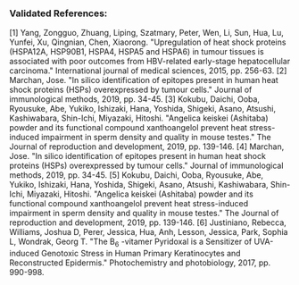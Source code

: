 ### Validated References: 
[1] Yang, Zongguo, Zhuang, Liping, Szatmary, Peter, Wen, Li, Sun, Hua, Lu, Yunfei, Xu, Qingnian, Chen, Xiaorong. "Upregulation of heat shock proteins (HSPA12A, HSP90B1, HSPA4, HSPA5 and HSPA6) in tumour tissues is associated with poor outcomes from HBV-related early-stage hepatocellular carcinoma." International journal of medical sciences, 2015, pp. 256-63.
[2] Marchan, Jose. "In silico identification of epitopes present in human heat shock proteins (HSPs) overexpressed by tumour cells." Journal of immunological methods, 2019, pp. 34-45.
[3] Kokubu, Daichi, Ooba, Ryousuke, Abe, Yukiko, Ishizaki, Hana, Yoshida, Shigeki, Asano, Atsushi, Kashiwabara, Shin-Ichi, Miyazaki, Hitoshi. "Angelica keiskei (Ashitaba) powder and its functional compound xanthoangelol prevent heat stress-induced impairment in sperm density and quality in mouse testes." The Journal of reproduction and development, 2019, pp. 139-146.
[4] Marchan, Jose. "In silico identification of epitopes present in human heat shock proteins (HSPs) overexpressed by tumour cells." Journal of immunological methods, 2019, pp. 34-45.
[5] Kokubu, Daichi, Ooba, Ryousuke, Abe, Yukiko, Ishizaki, Hana, Yoshida, Shigeki, Asano, Atsushi, Kashiwabara, Shin-Ichi, Miyazaki, Hitoshi. "Angelica keiskei (Ashitaba) powder and its functional compound xanthoangelol prevent heat stress-induced impairment in sperm density and quality in mouse testes." The Journal of reproduction and development, 2019, pp. 139-146.
[6] Justiniano, Rebecca, Williams, Joshua D, Perer, Jessica, Hua, Anh, Lesson, Jessica, Park, Sophia L, Wondrak, Georg T. "The B<sub>6</sub> -vitamer Pyridoxal is a Sensitizer of UVA-induced Genotoxic Stress in Human Primary Keratinocytes and Reconstructed Epidermis." Photochemistry and photobiology, 2017, pp. 990-998.
